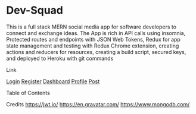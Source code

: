 # Dev-Squad

This is a full stack MERN social media app for software developers to connect and exchange ideas. The App is rich in API calls using insomnia, Protected routes and endpoints with JSON Web Tokens, Redux for app state management and testing with Redux Chrome extension, creating actions and reducers for resources, creating a build script, secured keys, and deployed to Heroku with git commands

Link

[Login](login-screenshot.png)
[Register](register-screenshot.png)
[Dashboard](dashboard-screenshot.png)
[Profile](profile-screenshot.png)
[Post](post-screenshot.png)

Table of Contents


Credits
https://jwt.io/
https://en.gravatar.com/
https://www.mongodb.com/

